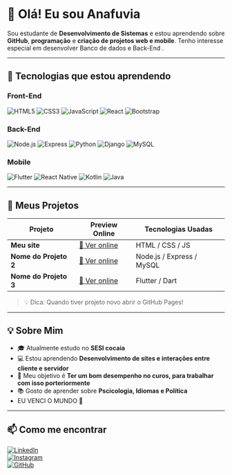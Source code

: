 # 👋 Olá! Eu sou Anafuvia

Sou estudante de **Desenvolvimento de Sistemas** e estou aprendendo sobre **GitHub**, **programação** e **criação de projetos web e mobile**. Tenho interesse especial em desenvolver Banco de dados e Back-End .

---

## 🎯 Tecnologias que estou aprendendo

### Front-End
![HTML5](https://img.shields.io/badge/-HTML5-E34F26?style=flat-square&logo=html5&logoColor=white)
![CSS3](https://img.shields.io/badge/-CSS3-1572B6?style=flat-square&logo=css3)
![JavaScript](https://img.shields.io/badge/-JavaScript-F7DF1E?style=flat-square&logo=javascript&logoColor=black)
![React](https://img.shields.io/badge/-React-61DAFB?style=flat-square&logo=react&logoColor=black)
![Bootstrap](https://img.shields.io/badge/-Bootstrap-7952B3?style=flat-square&logo=bootstrap&logoColor=white)

### Back-End
![Node.js](https://img.shields.io/badge/-Node.js-339933?style=flat-square&logo=node.js&logoColor=white)
![Express](https://img.shields.io/badge/-Express-000000?style=flat-square&logo=express&logoColor=white)
![Python](https://img.shields.io/badge/-Python-3776AB?style=flat-square&logo=python&logoColor=white)
![Django](https://img.shields.io/badge/-Django-092E20?style=flat-square&logo=django&logoColor=white)
![MySQL](https://img.shields.io/badge/-MySQL-4479A1?style=flat-square&logo=mysql&logoColor=white)

### Mobile
![Flutter](https://img.shields.io/badge/-Flutter-02569B?style=flat-square&logo=flutter&logoColor=white)
![React Native](https://img.shields.io/badge/-React_Native-61DAFB?style=flat-square&logo=react&logoColor=black)
![Kotlin](https://img.shields.io/badge/-Kotlin-0095D5?style=flat-square&logo=kotlin&logoColor=white)
![Java](https://img.shields.io/badge/-Java-007396?style=flat-square&logo=java&logoColor=white)

---

## 🚀 Meus Projetos

| Projeto               | Preview Online                        | Tecnologias Usadas        |
|-----------------------|-------------------------------------|--------------------------|
| **Meu site**          | [🔗 Ver online](https://anafuvia.github.io/Meu-SITE-/) | HTML / CSS / JS          |
| **Nome do Projeto 2** | [🔗 Ver online](https://seu-link.com) | Node.js / Express / MySQL|
| **Nome do Projeto 3** | [🔗 Ver online](https://seu-link.com) | Flutter / Dart           |

> 💡 Dica: Quando tiver projeto novo abrir o GitHub Pages!

---

## 💡 Sobre Mim

- 🎓 Atualmente estudo no **SESI cocaia**
- 💻 Estou aprendendo **Desenvolvimento de sites e interações entre cliente e servidor**
- 🎯 Meu objetivo é **Ter um bom desempenho no curos, para trabalhar com isso porteriormente**
- 📚 Gosto de aprender sobre **Pscicologia, Idiomas e Política**
-   EU VENCI O MUNDO 🌟

---

## 📫 Como me encontrar

[![LinkedIn](https://img.shields.io/badge/-LinkedIn-blue?style=flat-square&logo=linkedin&logoColor=white)](https://linkedin.com/AnaJuliaLimadosSantos)  
[![Instagram](https://img.shields.io/badge/-Instagram-E4405F?style=flat-square&logo=instagram&logoColor=white)](https://instagram.com/_anaju.ls)  
[![GitHub](https://img.shields.io/badge/-GitHub-181717?style=flat-square&logo=github&logoColor=white)](https://github.com/anafuvia)
